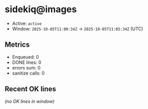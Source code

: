 # sidekiq@images

- Active: `active`
- Window: `2025-10-05T11:00:34Z` → `2025-10-05T11:05:34Z` (UTC)

## Metrics
- Enqueued: 0
- DONE lines: 0
- errors sum: 0
- sanitize calls: 0

## Recent OK lines
_(no OK lines in window)_

